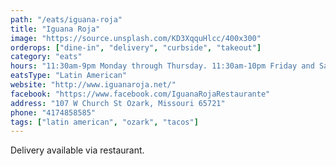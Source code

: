 ```yaml
---
path: "/eats/iguana-roja"
title: "Iguana Roja"
image: "https://source.unsplash.com/KD3XqquHlcc/400x300"
orderops: ["dine-in", "delivery", "curbside", "takeout"]
category: "eats"
hours: "11:30am-9pm Monday through Thursday. 11:30am-10pm Friday and Saturday"
eatsType: "Latin American"
website: "http://www.iguanaroja.net/"
facebook: "https://www.facebook.com/IguanaRojaRestaurante"
address: "107 W Church St Ozark, Missouri 65721"
phone: "4174858585"
tags: ["latin american", "ozark", "tacos"]
---
```


Delivery available via restaurant.
